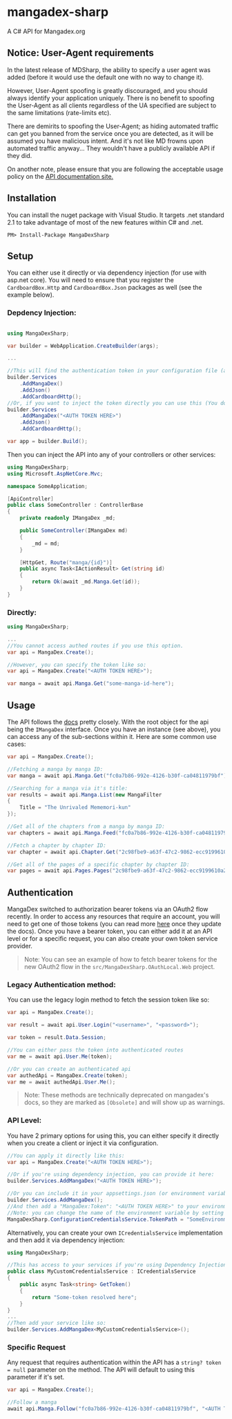 # mangadex-sharp
A C# API for Mangadex.org

## Notice: User-Agent requirements
In the latest release of MDSharp, the ability to specify a user agent was added (before it would use the default one with no way to change it). 

However, User-Agent spoofing is greatly discouraged, and you should always identify your application uniquely. There is no benefit to spoofing the User-Agent as all clients regardless of the UA specified are subject to the same limitations (rate-limits etc). 

There are demirits to spoofing the User-Agent; as hiding automated traffic can get you banned from the service once you are detected, as it will be assumed you have malicious intent. And it's not like MD frowns upon automated traffic anyway... They wouldn't have a publicly available API if they did. 

On another note, please ensure that you are following the acceptable usage policy on the [API documentation site.](https://api.mangadex.org/docs/#acceptable-usage-policy) 

## Installation
You can install the nuget package with Visual Studio. It targets .net standard 2.1 to take advantage of most of the new features within C# and .net.

```
PM> Install-Package MangaDexSharp
```

## Setup
You can either use it directly or via dependency injection (for use with asp.net core).
You will need to ensure that you register the `CardboardBox.Http` and `CardboardBox.Json` packages as well (see the example below).

### Depdency Injection:
```csharp

using MangaDexSharp;

var builder = WebApplication.CreateBuilder(args);

...

//This will find the authentication token in your configuration file (appsettings.json) under: "MangaDex:Token"
builder.Services
    .AddMangaDex()
    .AddJson()
    .AddCardboardHttp(); 
//Or, if you want to inject the token directly you can use this (You don't need both of these.):
builder.Services
    .AddMangaDex("<AUTH TOKEN HERE>")
    .AddJson()
    .AddCardboardHttp();

var app = builder.Build();
```

Then you can inject the API into any of your controllers or other services:
```csharp
using MangaDexSharp;
using Microsoft.AspNetCore.Mvc;

namespace SomeApplication;

[ApiController]
public class SomeController : ControllerBase
{
    private readonly IMangaDex _md;

    public SomeController(IMangaDex md)
    {
        _md = md;
    }

    [HttpGet, Route("manga/{id}")]
    public async Task<IActionResult> Get(string id)
    {
        return Ok(await _md.Manga.Get(id));
    }
}
```


### Directly:
```csharp
using MangaDexSharp;

...
//You cannot access authed routes if you use this option.
var api = MangaDex.Create();

//However, you can specify the token like so:
var api = MangaDex.Create("<AUTH TOKEN HERE>");

var manga = await api.Manga.Get("some-manga-id-here");
```

## Usage
The API follows the [docs](https://api.mangadex.org/docs/redoc.html) pretty closely. 
With the root object for the api being the `IMangaDex` interface.
Once you have an instance (see above), you can access any of the sub-sections within it.
Here are some common use cases:

```csharp
var api = MangaDex.Create();

//Fetching a manga by manga ID:
var manga = await api.Manga.Get("fc0a7b86-992e-4126-b30f-ca04811979bf");

//Searching for a manga via it's title:
var results = await api.Manga.List(new MangaFilter 
{
    Title = "The Unrivaled Mememori-kun"
});

//Get all of the chapters from a manga by manga ID:
var chapters = await api.Manga.Feed("fc0a7b86-992e-4126-b30f-ca04811979bf");

//Fetch a chapter by chapter ID:
var chapter = await api.Chapter.Get("2c98fbe9-a63f-47c2-9862-ecc9199610a2");

//Get all of the pages of a specific chapter by chapter ID:
var pages = await api.Pages.Pages("2c98fbe9-a63f-47c2-9862-ecc9199610a2");
```

## Authentication
MangaDex switched to authorization bearer tokens via an OAuth2 flow recently. 
In order to access any resources that require an account, you will need to get one of those tokens (you can read more [here](https://api.mangadex.org/docs/authentication/) once they update the docs).
Once you have a bearer token, you can either add it at an API level or for a specific request, you can also create your own token service provider.

> Note: You can see an example of how to fetch bearer tokens for the new OAuth2 flow in the `src/MangaDexSharp.OAuthLocal.Web` project.

### Legacy Authentication method:
You can use the legacy login method to fetch the session token like so:

```csharp
var api = MangaDex.Create();

var result = await api.User.Login("<username>", "<password>");

var token = result.Data.Session;

//You can either pass the token into authenticated routes
var me = await api.User.Me(token);

//Or you can create an authenticated api
var authedApi = MangaDex.Create(token);
var me = await authedApi.User.Me();
```

> Note: These methods are technically deprecated on mangadex's docs, so they are marked as `[Obsolete]` and will show up as warnings.

### API Level:
You have 2 primary options for using this, you can either specify it directly when you create a client or inject it via configuration.

```csharp
//You can apply it directly like this:
var api = MangaDex.Create("<AUTH TOKEN HERE>");

//Or if you're using dependency injection, you can provide it here:
builder.Services.AddMangaDex("<AUTH TOKEN HERE>");

//Or you can include it in your appsettings.json (or environment variables):
builder.Services.AddMangaDex();
//And then add a "MangaDex:Token": "<AUTH TOKEN HERE>" to your environment variables.
//Note: you can change the name of the environment variable by setting doing this:
MangaDexSharp.ConfigurationCredentialsService.TokenPath = "SomeEnvironmentVariableName";
```

Alternatively, you can create your own `ICredentialsService` implementation and then add it via dependency injection:
```csharp
using MangaDexSharp;

//This has access to your services if you're using Dependency Injection.
public class MyCustomCredentialsService : ICredentialsService
{
    public async Task<string> GetToken() 
    {
        return "Some-token resolved here";
    }
}
...
//Then add your service like so:
builder.Services.AddMangaDex<MyCustomCredentialsService>();
```

### Specific Request
Any request that requires authentication within the API has a `string? token = null` parameter on the method.
The API will default to using this parameter if it's set. 

```csharp
var api = MangaDex.Create();

//Follow a manga
await api.Manga.Follow("fc0a7b86-992e-4126-b30f-ca04811979bf", "<AUTH TOKEN HERE>");
```